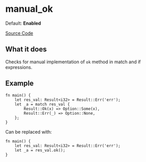 # manual_ok

Default: **Enabled**

[Source Code](https://github.com/software-mansion/cairo-lint/tree/main/src/lints/manual/manual_ok.rs#L41)

## What it does

Checks for manual implementation of `ok` method in match and if expressions.

## Example

```cairo
fn main() {
    let res_val: Result<i32> = Result::Err('err');
    let _a = match res_val {
        Result::Ok(x) => Option::Some(x),
        Result::Err(_) => Option::None,
    };
}
```

Can be replaced with:

```cairo
fn main() {
    let res_val: Result<i32> = Result::Err('err');
    let _a = res_val.ok();
}
```
